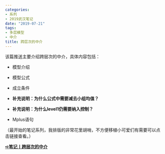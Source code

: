 ```yaml
---
categories:
- 系列
- 2019武汉笔记
date: "2019-07-21"
tags:
- 多层模型
- 中介
title: 跨层次的中介
---
```

该篇推送主要介绍跨层次的中介，具体内容包括：

<!--more-->
- 模型介绍

- 模型公式

- 成立条件

- **补充说明：为什么公式中需要减去小组均值？**

- **补充说明：为什么level1仍需要纳入控制？**

- Mplus语句

（最开始的笔记系列，我排版的非常花里胡哨，不方便移植小可爱们有需要可以点击链接查看。）

[**➪笔记丨跨层次的中介**](https://mp.weixin.qq.com/s?__biz=MzIwMDk1OTM2OQ==&mid=2247484807&idx=1&sn=993f31c22a5bea4201186b5743bb693d&chksm=96f47161a183f8770fd82c298bf6e1291d8c6339936c4fb4aa14b32a473435d4e0eb01e6552a&token=1026914331&lang=zh_CN&scene=21#wechat_redirect)